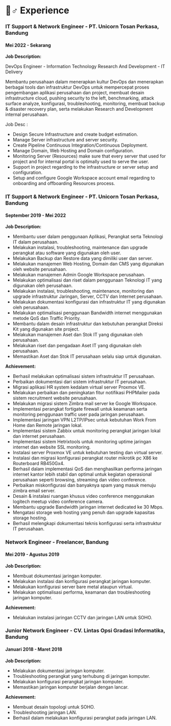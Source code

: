 # 👷♂ Experience

### IT Support & Network Engineer - PT. Unicorn Tosan Perkasa, Bandung

#### Mei 2022 - Sekarang

**Job Description:**

DevOps Engineer - Information Technology Research And Development - IT Delivery

Membantu perusahaan dalam menerapkan kultur DevOps dan menerapkan berbagai tools dan infrastruktur DevOps untuk mempercepat proses pengembangan aplikasi perusahaan dan project, membuat desain infrastructure cloud, pushing security to the left, benchmarking, attack surface analyze, konfigurasi, troubleshooting, monitoring, membuat backup & disaster recovery plan, serta melakukan Research and Development internal perusahaan.

Job Desc :

* Design Secure Infrastructure and create budget estimation.
* Manage Server infrastructure and server security.
* Create Pipeline Continuous Integration/Continuous Deployment.
* Manage Domain, Web Hosting and Domain configuration.
* Monitoring Server (Resources) make sure that every server that used for project and for internal portal is optimally used to serve the user.
* Support in project regarding to the infrastructure or server setup and configuration.
* Setup and configure Google Workspace account email regarding to onboarding and offboarding Resources process.

### IT Support & Network Engineer - PT. Unicorn Tosan Perkasa, Bandung

#### September 2019 - Mei 2022

**Job Description:**

* Membantu user dalam penggunaan Aplikasi, Perangkat serta Teknologi IT dalam perusahaan.
* Melakukan instalasi, troubleshooting, maintenance dan upgrade perangkat atau software yang digunakan oleh user.&#x20;
* Melakukan Backup dan Restore data yang dimiliki user dan server.
* Melakukan manajemen Web Hosting, Domain dan CMS yang digunakan oleh website perusahaan.&#x20;
* Melakukan manajemen Admin Google Workspace perusahaan.&#x20;
* Melakukan optimalisasi dan riset dalam penggunaan Teknologi IT yang digunakan oleh perusahaan.&#x20;
* Melakukan instalasi, troubleshooting, maintenance, monitoring dan upgrade infrastruktur Jaringan, Server, CCTV dan Internet perusahaan.&#x20;
* Melakukan dokumentasi konfigurasi dan infrastruktur IT yang digunakan oleh perusahaan.
* Melakukan optimalisasi penggunaan Bandwidth internet menggunakan metode QoS dan Traffic Priority.&#x20;
* Membantu dalam desain infrastruktur dan kebutuhan perangkat Direksi Kit yang digunakan site project.&#x20;
* Melakukan manajemen Aset dan Stok IT yang digunakan oleh perusahaan.&#x20;
* Melakukan riset dan pengadaan Aset IT yang digunakan oleh perusahaan.
* Memastikan Aset dan Stok IT perusahaan selalu siap untuk digunakan.

**Achievement:**

* Berhasil melakukan optimalisasi sistem infrastruktur IT perusahaan.
* Perbaikan dokumentasi dari sistem infrastruktur IT perusahaan.
* Migrasi aplikasi HR system kedalam virtual server Proxmox VE.
* Melakukan perbaikan dan peningkatan fitur notifikasi PHPMailer pada sistem recruitment website perusahaan.
* Melakukan migrasi sistem Zimbra mail server ke Google Workspace.
* Implementasi perangkat fortigate firewall untuk keamanan serta monitoring penggunaan traffic user pada jaringan perusahaan.
* Implementasi jaringan VPN L2TP/IPsec untuk kebutuhan Work From Home dan Remote jaringan lokal.
* Implementasi sistem Zabbix untuk monitoring perangkat jaringan lokal dan internet perusahaan.
* Implementasi sistem Hetrixtools untuk monitoring uptime jaringan internet dan website SSL monitoring.
* Instalasi server Proxmox VE untuk kebutuhan testing dan virtual server.
* Instalasi dan migrasi konfigurasi perangkat router mikrotik pc X86 ke Routerboard RB450Gx4.
* Berhasil dalam implementasi QoS dan menghasilkan performa jaringan internet kantor lebih stabil dan optimal untuk kegiatan operasional perusahaan seperti browsing, streaming dan video conference.
* Perbaikan miskonfigurasi dan banyaknya spam yang masuk menuju zimbra email server.
* Desain & instalasi ruangan khusus video conference menggunakan logitech meetup video conference camera.
* Membantu upgrade Bandwidth jaringan internet dedicated ke 30 Mbps.
* Mengatasi storage web hosting yang penuh dan upgrade kapasitas storage hosting.
* Berhasil melengkapi dokumentasi teknis konfigurasi serta infrastruktur IT perusahaan.

### Network Engineer - Freelancer, Bandung

#### Mei 2019 - Agustus 2019

**Job Description:**

* Membuat dokumentasi jaringan komputer.
* Melakukan instalasi dan konfigurasi perangkat jaringan komputer.
* Melakukan konfigurasi server bare metal ataupun virtual.
* Melakukan optimalisasi performa, keamanan dan troubleshooting jaringan komputer.

**Achievement:**

* Melakukan instalasi jaringan CCTV dan jaringan LAN untuk SOHO.

### Junior Network Engineer - CV. Lintas Opsi Gradasi Informatika, Bandung

#### Januari 2018 - Maret 2018

**Job Description:**

* Melakukan dokumentasi jaringan komputer.
* Troubleshooting perangkat yang terhubung di jaringan komputer.
* Melakukan konfigurasi perangkat jaringan komputer.
* Memastikan jaringan komputer berjalan dengan lancar.

**Achievement:**

* Membuat desain topologi untuk SOHO.
* Troubleshooting jaringan LAN.
* Berhasil dalam melakukan konfigurasi perangkat pada jaringan LAN.
